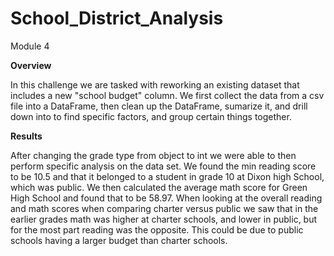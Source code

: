 # School_District_Analysis
Module 4

**Overview**


In this challenge we are tasked with reworking an existing dataset that includes a new "school budget" column.  We first collect the data from a csv file into a DataFrame, then clean up the DataFrame, sumarize it, and drill down into to find specific factors, and group certain things together. 

**Results**

After changing the grade type from object to int we were able to then perform specific analysis on the data set. We found the min reading score to be 10.5 and that it belonged to a student in grade 10 at Dixon high School, which was public. We then calculated the average math score for Green High School and found that to be 58.97. When looking at the overall reading and math scores when comparing charter versus public we saw that in the earlier grades math was higher at charter schools, and lower in public, but for the most part reading was the opposite. This could be due to public schools having a larger budget than charter schools.
